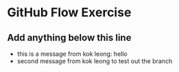 # GitHub Flow Exercise

## Add anything below this line

- this is a message from kok leong: hello
- second message from kok leong to test out the branch
